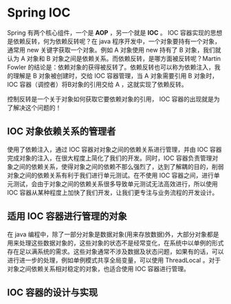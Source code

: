 



# Spring IOC 
Spring 有两个核心组件，一个是 **AOP** ，另一个就是 **IOC** 。 IOC 容器实现的思想是依赖反转，何为依赖反转呢？在 java 程序开发中，一个对象要持有一个对象，通常用 new 关键字获取一个对象。例如 A 对象使用 new 持有了 B 对象，我们就认为 A 对象和 B 对象之间是依赖关系。而依赖反转，是哪方面被反转呢？Martin Fowler 的结论是：依赖对象的获得被反转了。依赖反转也可以称为依赖注入，我的理解是 B 对象被创建时，交给 IOC 容器管理，当 A 对象需要引用 B 对象时，IOC 容器（调控者）将B对象的引用交给 A ，这就实现了依赖反转。

控制反转是一个关于对象如何获取它要依赖对象的引用， IOC 容器的出现就是为了解决这个问题的！


## IOC 对象依赖关系的管理者

使用了依赖注入，通过 IOC 容器对对象之间的依赖关系进行管理，并由 IOC 容器完成对象的注入，在很大程度上简化了我们的开发。同时，IOC 容器负责管理对象之间的依赖关系，使得对象之间的依赖不那么强烈了，达到了解耦的目的，削弱对象之间的依赖关系有利于我们进行单元测试。在不使用 IOC 容器之间，进行单元测试，会由于对象之间的依赖关系很多导致单元测试无法高效进行，所以使用 IOC 容器从某种程度上加快了我们开发，让我们更专注与业务流程的开发设计。


## 适用 IOC 容器进行管理的对象

在 java 编程中，除了一部分对象是数据对象(用来存放数据)外，大部分对象都是用来处理这些数据对象的，这些对象的状态不是经常变化，在系统中以单例的形式存在足以满系统的需求。这些对象通常不涉及数据及状态问题，如果有的话，可以进行进一步的处理，例如单例模式共享全局变量，可以使用 ThreadLocal 。对于对象之间依赖关系相对稳定的对象，也适合使用 IOC 容器进行管理。

## IOC 容器的设计与实现


### 